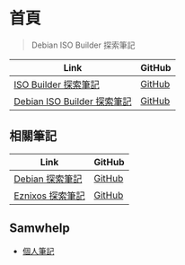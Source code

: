 

# 首頁

> Debian ISO Builder 探索筆記

| Link | GitHub |
| ---- | ------ |
| [ISO Builder 探索筆記](https://samwhelp.github.io/note-about-iso-builder/) | [GitHub](https://github.com/samwhelp/note-about-iso-builder) |
| [Debian ISO Builder 探索筆記](https://samwhelp.github.io/note-about-debian-iso-builder/) | [GitHub](https://github.com/samwhelp/note-about-debian-iso-builder) |




## 相關筆記

| Link | GitHub |
| ---- | ------ |
| [Debian 探索筆記](https://samwhelp.github.io/note-about-debian/) | [GitHub](https://github.com/samwhelp/note-about-debian) |
| [Eznixos 探索筆記](https://samwhelp.github.io/note-about-eznixos/) | [GitHub](https://github.com/samwhelp/note-about-eznixos) |




## Samwhelp

* [個人筆記](https://samwhelp.github.io/book/)
